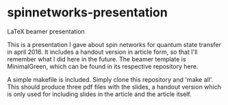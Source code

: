 # spinnetworks-presentation
LaTeX beamer presentation

This is a presentation I gave about spin networks for quantum state transfer in april 2016.
It includes a handout version in article form, so that I'll remember what I did here in the future.
The beamer template is MinimalGreen, which can be found in its respective repository here.

A simple makefile is included. Simply clone this repository and 'make all'. This should produce three pdf files with the slides, a handout version which is only used for including slides in the article and the article itself.
